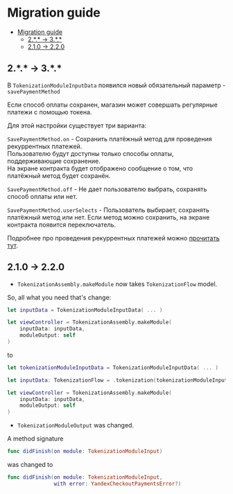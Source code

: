 # Migration guide

- [Migration guide](#migration-guide)
  - [2.\*.\* -> 3.\*.\*](#2---3)
  - [2.1.0 -> 2.2.0](#210---220)

## 2.\*.\* -> 3.\*.\*

В `TokenizationModuleInputData` появился новый обязательный параметр - `savePaymentMethod`

Если способ оплаты сохранен, магазин может совершать регулярные платежи с помощью токена.

Для этой настройки существует три варианта:

`SavePaymentMethod.on` - Сохранить платёжный метод для проведения рекуррентных платежей.\
Пользователю будут доступны только способы оплаты, поддерживающие сохранение.\
На экране контракта будет отображено сообщение о том, что платёжный метод будет сохранён.

`SavePaymentMethod.off` - Не дает пользователю выбрать, сохранять способ оплаты или нет.

`SavePaymentMethod.userSelects` - Пользователь выбирает, сохранять платёжный метод или нет. Если метод можно сохранить, на экране контракта появится переключатель.

 Подробнее про проведения рекуррентных платежей можно [прочитать тут](https://kassa.yandex.ru/developers/payments/recurring-payments).

## 2.1.0 -> 2.2.0

- `TokenizationAssembly.makeModule` now takes `TokenizationFlow` model.

So, all what you need that's change:

```swift
let inputData = TokenizationModuleInputData( ... )

let viewController = TokenizationAssembly.makeModule(
    inputData: inputData,
    moduleOutput: self
)
```

to

```swift
let tokenizationModuleInputData = TokenizationModuleInputData( ... )

let inputData: TokenizationFlow = .tokenization(tokenizationModuleInputData)

let viewController = TokenizationAssembly.makeModule(
    inputData: inputData,
    moduleOutput: self
)
```

- `TokenizationModuleOutput` was changed.

A method signature

```swift
func didFinish(on module: TokenizationModuleInput)
```

was changed to

```swift
func didFinish(on module: TokenizationModuleInput,
               with error: YandexCheckoutPaymentsError?)
```
